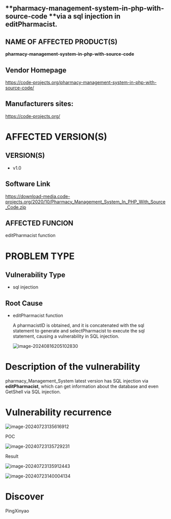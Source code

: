 ## **pharmacy-management-system-in-php-with-source-code **via a sql injection in editPharmacist.

## NAME OF AFFECTED PRODUCT(S)

**pharmacy-management-system-in-php-with-source-code**

## Vendor Homepage

https://code-projects.org/pharmacy-management-system-in-php-with-source-code/

##  **Manufacturers sites:**

 https://code-projects.org/

# AFFECTED  VERSION(S)

## VERSION(S)

-  v1.0

## Software Link

 https://download-media.code-projects.org/2020/10/Pharmacy_Management_System_In_PHP_With_Source_Code.zip

## **AFFECTED FUNCION**

editPharmacist function

# PROBLEM TYPE

## Vulnerability Type

- sql injection

## Root Cause

- editPharmacist function

  A pharmacistID is obtained, and it is concatenated with the sql statement to generate and selectPharmacist to execute the sql statement, causing a vulnerability in SQL injection.

  ![image-20240816205102830](https://github.com/user-attachments/assets/db1f6310-8e6c-427e-a3e0-97351edd2c63)

# Description of the vulnerability

pharmacy_Management_System latest version has SQL injection via **editPharmacist**, which can get information about the database and even GetShell via SQL injection.

# **Vulnerability recurrence**

![image-20240723135616912](https://github.com/user-attachments/assets/93ad21ae-bac1-49a9-afa6-3ae6e70b7a7d)

POC

![image-20240723135729231](https://github.com/user-attachments/assets/f026de01-e9e3-4d0c-bb22-24d1149a3df7)



Result

![image-20240723135912443](https://github.com/user-attachments/assets/e5d84f6e-1c4d-4948-ad0b-8334084f36c7)

![image-20240723140004134](https://github.com/user-attachments/assets/a5073ac6-f787-4b07-973c-03f62d28cf8b)

# Discover

PingXinyao















